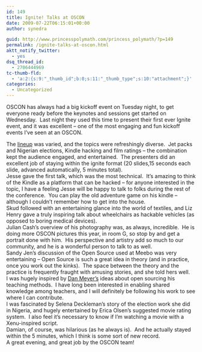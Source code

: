 ```yaml
---
id: 149
title: Ignite! Talks at OSCON
date: 2009-07-22T06:15:01+00:00
author: synedra

guid: http://www.princesspolymath.com/princess_polymath/?p=149
permalink: /ignite-talks-at-oscon.html
aktt_notify_twitter:
  - yes
dsq_thread_id:
  - 2706444969
tc-thumb-fld:
  - 'a:2:{s:9:"_thumb_id";b:0;s:11:"_thumb_type";s:10:"attachment";}'
categories:
  - Uncategorized
---
```

OSCON has always had a big kickoff event on Tuesday night, to get everyone ready before the keynotes and sessions get started on Wednesday. &nbsp;Last night they used this time to present their first ever Ignite event, and it was excellent &#8211; one of the most engaging and fun kickoff events I&#8217;ve seen at an OSCON. 

<div>
</div>

<div>
  The <a href="http://radar.oreilly.com/2009/07/tonights-ignite-oscon-line-up.html">lineup</a> was varied, and the topics were refreshingly diverse. &nbsp;Jet packs and Nigerian elections, Kindle hacking and film ratings &#8211; the combination kept the audience engaged, and entertained. &nbsp;The presenters did an excellent job of staying within the ignite format (20 slides,15 seconds each slide, advanced automatically, 5 minutes total). &nbsp;
</div>

<div>
</div>

<div>
  Jesse gave the first talk, which was the most technical. &nbsp;It&#8217;s amazing to think of the Kindle as a platform that can be hacked &#8211; for anyone interested in the topic, I have a feeling Jesse will be happy to talk to folks during the rest of the conference. &nbsp;You can play the old adventure game on his kindle &#8211; although I couldn&#8217;t remember how to get into the house. &nbsp;
</div>

<div>
</div>

<div>
  Skud followed with an entertaining glance into the world of textiles, and Liz Henry gave a truly inspiring talk about wheelchairs as hackable vehicles (as opposed to boring medical devices).&nbsp;
</div>

<div>
</div>

<div>
  Julian Cash&#8217;s overview of his photography was, as always, incredible. &nbsp;He is doing more OSCON pictures this year, in room G, so stop by and get a portrait done with him. &nbsp;His perspective and artistry add so much to our community, and he is a wonderful person to talk to as well.
</div>

<div>
</div>

<div>
  Sandy Jen&#8217;s discussion of the Open Source used at Meebo was very entertaining &#8211; Open Source is such a great idea in theory (and in practice, once you work out the kinks). &nbsp;The space between the theory and the practice is frequently fraught with amusing stories, and she told hers well.
</div>

<div>
</div>

<div>
  I was hugely inspired by <a href="http://www.mrmeyer.com/">Dan Meyer&#8217;s</a> ideas about open sourcing his teaching methods. &nbsp;I have long been interested in enabling shared knowledge among teachers, and I will definitely be following his work to see where I can contribute.
</div>

<div>
</div>

<div>
  I was fascinated by Selena Deckleman&#8217;s story of the election work she did in Nigeria, and hugely entertained by Erica Olsen&#8217;s suggested movie rating system. &nbsp;I also feel it&#8217;s necessary to know if I&#8217;m watching a movie with a Xenu-inspired script. &nbsp;
</div>

<div>
</div>

<div>
  Damian, of course, was hilarious (as he always is). &nbsp;And he actually stayed within the 5 minutes, which I think is some sort of new record.
</div>

<div>
</div>

<div>
  A great evening, and great job by the OSCON team!
</div>